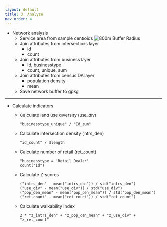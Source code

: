 ```yaml
---
layout: default
title: 3. Analyze
nav_order: 4
---
```


- Network analysis
  * Service area from sample centroids
  ![800m Buffer Radius](https://github.com/ubc-library-rc/qgis-walkability/blob/master/images/map_buffers.png?raw=true)
  * Join attributes from intersections layer
    * id
    * count
  * Join attributes from business layer
    * Id, businesstype
    * count, unique, sum
  * Join attributes from census DA layer
    * population density
    * mean
  * Save network buffer to gpkg
***
- Calculate indicators

  * Calculate land use diversity (use_div)
    ```
    "businesstype_unique" / "Id_sum"
    ```
  * Calculate intersection density (intrs_den)
    ```
    "id_count" / $length
    ```
  * Calculate number of retail (ret_count)
    ```
    "businesstype = 'Retail Dealer'
    count("Id")
    ```
  * Calculate Z-scores
    ```
    ("intrs_den" - mean("intrs_den")) / std("intrs_den")
    ("use_div" - mean("use_div")) / std("use_div")
    ("pop_den_mean" - mean("pop_den_mean")) / std("pop_den_mean")
    ("ret_count" - mean("ret_count")) / std("ret_count")
    ```
  * Calculate walkability Index
    ```
    2 * "z_intrs_den" + "z_pop_den_mean" + "z_use_div" + "z_ret_count"
    ```
